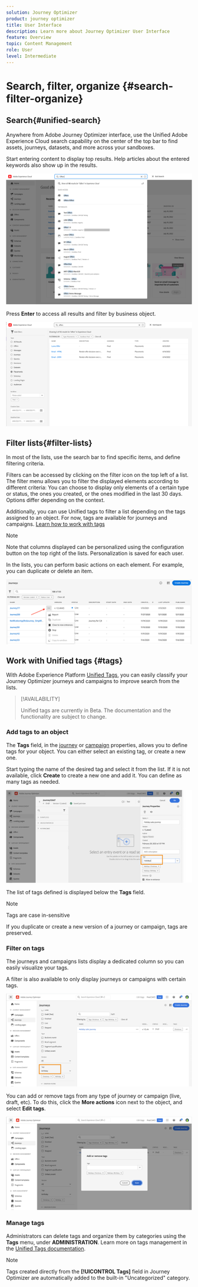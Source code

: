 ```yaml
---
solution: Journey Optimizer
product: journey optimizer
title: User Interface
description: Learn more about Journey Optimizer User Interface
feature: Overview
topic: Content Management
role: User
level: Intermediate
---
```


# Search, filter, organize {#search-filter-organize}

## Search{#unified-search}

Anywhere from Adobe Journey Optimizer interface, use the Unified Adobe Experience Cloud search capability on the center of the top bar to find assets, journeys, datasets, and more across your sandboxes. 

Start entering content to display top results. Help articles about the entered keywords also show up in the results.

![](assets/unified-search.png)

Press **Enter** to access all results and filter by business object.

![](assets/search-and-filter.png)

## Filter lists{#filter-lists}

In most of the lists, use the search bar to find specific items, and define filtering criteria.

Filters can be accessed by clicking on the filter icon on the top left of a list. The filter menu allows you to filter the displayed elements according to different criteria: You can choose to display only elements of a certain type or status, the ones you created, or the ones modified in the last 30 days. Options differ depending on the context.

Additionally, you can use Unified tags to filter a list depending on the tags assigned to an object. For now, tags are available for journeys and campaigns. [Learn how to work with tags](#tags)

>[!NOTE]
>
>Note that columns displayed can be personalized using the configuration button on the top right of the lists. Personalization is saved for each user.

In the lists, you can perform basic actions on each element. For example, you can duplicate or delete an item.

![](assets/journey4.png)

## Work with Unified tags {#tags}

With Adobe Experience Platform [Unified Tags](https://experienceleague.adobe.com/docs/experience-platform/administrative-tags/overview.html), you can easily classify your Journey Optimizer journeys and campaigns to improve search from the lists.

>[!AVAILABILITY]
>
>Unified tags are currently in Beta. The documentation and the functionality are subject to change.

### Add tags to an object

The **Tags** field, in the [journey](../building-journeys/journey-gs.md#change-properties) or [campaign](../campaigns/create-campaign.md#create) properties, allows you to define tags for your object. You can either select an existing tag, or create a new one.

Start typing the name of the desired tag and select it from the list. If it is not available, click **Create** to create a new one and add it. You can define as many tags as needed.

![](assets/tags1.png)

The list of tags defined is displayed below the **Tags** field. 

>[!NOTE]
>
> Tags are case in-sensitive
> 
> If you duplicate or create a new version of a journey or campaign, tags are preserved.

### Filter on tags

The journeys and campaigns lists display a dedicated column so you can easily visualize your tags. 

A filter is also available to only display journeys or campaigns with certain tags.

![](assets/tags2.png)

You can add or remove tags from any type of journey or campaign (live, draft, etc). To do this, click the **More actions** icon next to the object, and select **Edit tags**. 

![](assets/tags3.png)

### Manage tags

Administrators can delete tags and organize them by categories using the **Tags** menu, under **ADMINISTRATION**. Learn more on tags management in the [Unified Tags documentation](https://experienceleague.adobe.com/docs/experience-platform/administrative-tags/ui/managing-tags.html). 

>[!NOTE]
>
> Tags created directly from the **[!UICONTROL Tags]** field in Journey Optimizer are automatically added to the built-in "Uncategorized" category.

